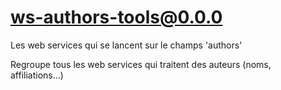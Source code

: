 # ws-authors-tools@0.0.0

Les web services qui se lancent sur le champs 'authors'

Regroupe tous les web services qui traitent des auteurs (noms, affiliations...)

